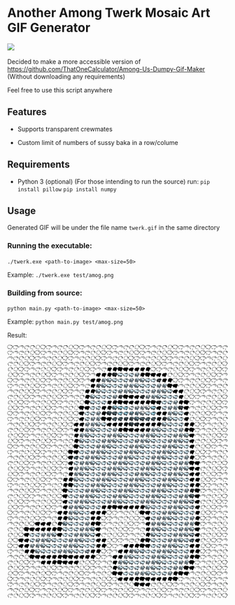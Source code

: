 # Another Among Twerk Mosaic Art GIF Generator

<img src="hank.gif" width="600">

Decided to make a more accessible version of https://github.com/ThatOneCalculator/Among-Us-Dumpy-Gif-Maker
(Without downloading any requirements)

Feel free to use this script anywhere

## Features
- Supports transparent crewmates

- Custom limit of numbers of sussy baka in a row/colume

## Requirements
- Python 3 (optional) (For those intending to run the source)
    run:
    `pip install pillow`
    `pip install numpy`

## Usage

Generated GIF will be under the file name `twerk.gif` in the same directory

### Running the executable:
`./twerk.exe <path-to-image> <max-size=50>`

Example:
`./twerk.exe test/amog.png`

### Building from source:
`python main.py <path-to-image> <max-size=50>`

Example:
`python main.py test/amog.png`

Result:

<img src="amog.gif" width="600">